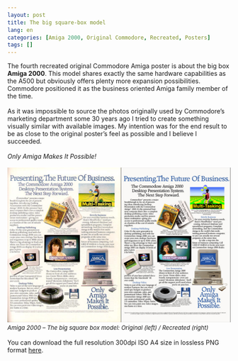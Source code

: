 ```yaml
---
layout: post
title: The big square-box model
lang: en
categories: [Amiga 2000, Original Commodore, Recreated, Posters]
tags: []
---
```


The fourth recreated original Commodore Amiga poster is about the big box **Amiga 2000**. This model shares exactly the same hardware capabilities as the A500 but obviously offers plenty more expansion possibilities. Commodore positioned it as the business oriented Amiga family member of the time.
<br><br>
As it was impossible to source the photos originally used by Commodore’s marketing department some 30 years ago I tried to create something visually similar with available images. My intention was for the end result to be as close to the original poster’s feel as possible and I believe I succeeded.
<br><br>
*Only Amiga Makes It Possible!*
<br><br>
<img src="\assets\img\post_previews\amiga-2000-the-big-square-box-model.jpg">
<span style="font-size:small; font-style: italic">Amiga 2000 – The big square box model: Original (left) / Recreated (right)</span>
<br><br>
You can download the full resolution 300dpi ISO A4 size in lossless PNG format <a href="https://app.box.com/s/ozg6ajz7kwb19m4mykhz70benurtlvdo" target="_blank">here</a>.
